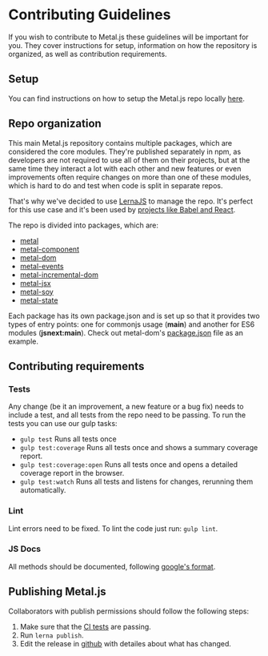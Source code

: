 # Contributing Guidelines

If you wish to contribute to Metal.js these guidelines will be important for
you. They cover instructions for setup, information on how the repository is
organized, as well as contribution requirements.

## Setup

You can find instructions on how to setup the Metal.js repo locally
[here](README.md#setup).

## Repo organization

This main Metal.js repository contains multiple packages, which are considered
the core modules. They're published separately in npm, as developers are not
required to use all of them on their projects, but at the same time they
interact a lot with each other and new features or even improvements often
require changes on more than one of these modules, which is hard to do and
test when code is split in separate repos.

That's why we've decided to use [LernaJS](https://lernajs.io/) to manage the
repo. It's perfect for this use case and it's been used by
[projects like Babel and React](https://lernajs.io/#users).

The repo is divided into packages, which are:
* [metal](http://npmjs.com/package/metal)
* [metal-component](http://npmjs.com/package/metal-component)
* [metal-dom](http://npmjs.com/package/metal-dom)
* [metal-events](http://npmjs.com/package/metal-events)
* [metal-incremental-dom](http://npmjs.com/package/metal-incremental-dom)
* [metal-jsx](http://npmjs.com/package/metal-jsx)
* [metal-soy](http://npmjs.com/package/metal-soy)
* [metal-state](http://npmjs.com/package/metal-state)

Each package has its own package.json and is set up so that it provides two
types of entry points: one for commonjs usage (**main**) and another for ES6
modules (**jsnext:main**). Check out metal-dom's
[package.json](packages/metal-dom/package.json#L11) file as an example.

## Contributing requirements

### Tests

Any change (be it an improvement, a new feature or a bug fix) needs to include
a test, and all tests from the repo need to be passing. To run the tests you
can use our gulp tasks:

* `gulp test` Runs all tests once
* `gulp test:coverage` Runs all tests once and shows a summary coverage
report.
* `gulp test:coverage:open` Runs all tests once and opens a detailed coverage
report in the browser.
* `gulp test:watch` Runs all tests and listens for changes, rerunning them
automatically.

### Lint

Lint errors need to be fixed. To lint the code just run: `gulp lint`.

### JS Docs

All methods should be documented, following [google's format](https://github.com/google/closure-compiler/wiki/Annotating-JavaScript-for-the-Closure-Compiler).

## Publishing Metal.js

Collaborators with publish permissions should follow the following steps:

1. Make sure that the [CI tests](https://travis-ci.org/metal/metal.js/builds)
are passing.
2. Run `lerna publish`.
3. Edit the release in [github](https://github.com/metal/metal.js/releases) with
detailes about what has changed.
